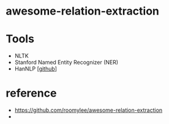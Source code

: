 # awesome-relation-extraction



# Tools
- NLTK
- Stanford Named Entity Recognizer (NER) 
- HanNLP [[github](https://github.com/hankcs/HanLP)]





# reference
- https://github.com/roomylee/awesome-relation-extraction
- 
